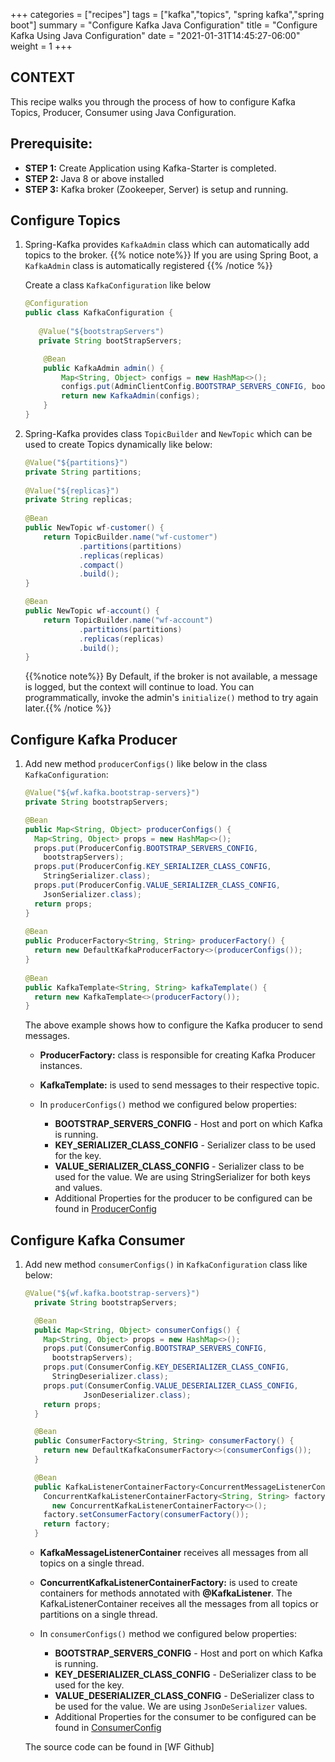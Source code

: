 +++
categories = ["recipes"]
tags = ["kafka","topics", "spring kafka","spring boot"]
summary = "Configure Kafka Java Configuration"
title = "Configure Kafka Using Java Configuration"
date = "2021-01-31T14:45:27-06:00"
weight = 1
+++

## CONTEXT
This recipe walks you through the process of how to configure Kafka Topics, Producer, Consumer using Java Configuration.

## Prerequisite:

- **STEP 1:** Create Application using Kafka-Starter is completed.
- **STEP 2:** Java 8 or above installed
- **STEP 3:** Kafka broker (Zookeeper, Server) is setup and running.

## Configure Topics

1. Spring-Kafka provides `KafkaAdmin` class which can automatically add topics to the broker.
    {{% notice note%}} If you are using Spring Boot, a `KafkaAdmin` class is automatically registered {{% /notice %}}
   
   Create a class `KafkaConfiguration` like below 
    ```java
    @Configuration
    public class KafkaConfiguration {
       
       @Value("${bootstrapServers")
       private String bootStrapServers;
   
        @Bean
        public KafkaAdmin admin() {
            Map<String, Object> configs = new HashMap<>();
            configs.put(AdminClientConfig.BOOTSTRAP_SERVERS_CONFIG, bootStrapServers);
            return new KafkaAdmin(configs);
        }
    }
   ```
1. Spring-Kafka provides class `TopicBuilder` and `NewTopic` which can be used to create Topics dynamically like below:

    ```java
    @Value("${partitions}")
    private String partitions;
       
    @Value("${replicas}")
    private String replicas;
       
    @Bean
    public NewTopic wf-customer() {
        return TopicBuilder.name("wf-customer")
                .partitions(partitions)
                .replicas(replicas)
                .compact()
                .build();
    }
    
    @Bean
    public NewTopic wf-account() {
        return TopicBuilder.name("wf-account")
                .partitions(partitions)
                .replicas(replicas)
                .build();
    }
    ```   
    {{%notice note%}} By Default, if the broker is not available, a message is logged, but the context will continue to load.
    You can programmatically, invoke the admin's `initialize()` method to try again later.{{% /notice %}}

## Configure Kafka Producer 


1. Add new method `producerConfigs()` like below in the class `KafkaConfiguration`:

    ```java
    @Value("${wf.kafka.bootstrap-servers}")
    private String bootstrapServers;
    
    @Bean
    public Map<String, Object> producerConfigs() {
      Map<String, Object> props = new HashMap<>();
      props.put(ProducerConfig.BOOTSTRAP_SERVERS_CONFIG,
        bootstrapServers);
      props.put(ProducerConfig.KEY_SERIALIZER_CLASS_CONFIG,
        StringSerializer.class);
      props.put(ProducerConfig.VALUE_SERIALIZER_CLASS_CONFIG,
        JsonSerializer.class);
      return props;
    }
       
    @Bean
    public ProducerFactory<String, String> producerFactory() {
      return new DefaultKafkaProducerFactory<>(producerConfigs());
    }
       
    @Bean
    public KafkaTemplate<String, String> kafkaTemplate() {
      return new KafkaTemplate<>(producerFactory());
    }
    ```
    The above example shows how to configure the Kafka producer to send messages. 
    * **ProducerFactory:** class is responsible for creating Kafka Producer instances.
    * **KafkaTemplate:** is used to send messages to their respective topic.
    * In `producerConfigs()` method we configured below properties:
    
        * **BOOTSTRAP_SERVERS_CONFIG** - Host and port on which Kafka is running.
        * **KEY_SERIALIZER_CLASS_CONFIG** - Serializer class to be used for the key.
        * **VALUE_SERIALIZER_CLASS_CONFIG** - Serializer class to be used for the value. We are using StringSerializer for both keys and values.
        * Additional Properties for the producer to be configured can be found in [ProducerConfig](https://kafka.apache.org/26/javadoc/org/apache/kafka/clients/producer/ProducerConfig.html)
## Configure Kafka Consumer

1. Add new method `consumerConfigs()` in `KafkaConfiguration` class like below:

    ```java
    @Value("${wf.kafka.bootstrap-servers}")
      private String bootstrapServers;
    
      @Bean
      public Map<String, Object> consumerConfigs() {
        Map<String, Object> props = new HashMap<>();
        props.put(ConsumerConfig.BOOTSTRAP_SERVERS_CONFIG,
          bootstrapServers);
        props.put(ConsumerConfig.KEY_DESERIALIZER_CLASS_CONFIG,
          StringDeserializer.class);
        props.put(ConsumerConfig.VALUE_DESERIALIZER_CLASS_CONFIG,
                 JsonDeserializer.class);
        return props;
      }
    
      @Bean
      public ConsumerFactory<String, String> consumerFactory() {
        return new DefaultKafkaConsumerFactory<>(consumerConfigs());
      }
    
      @Bean
      public KafkaListenerContainerFactory<ConcurrentMessageListenerContainer<String, String>> kafkaListenerContainerFactory() {
        ConcurrentKafkaListenerContainerFactory<String, String> factory =
          new ConcurrentKafkaListenerContainerFactory<>();
        factory.setConsumerFactory(consumerFactory());
        return factory;
      }
    ```
    * **KafkaMessageListenerContainer** receives all messages from all topics on a single thread.
    * **ConcurrentKafkaListenerContainerFactory:**  is used to create containers for methods annotated with **@KafkaListener**. 
        The KafkaListenerContainer receives all the messages from all topics or partitions on a single thread. 
    * In `consumerConfigs()` method we configured below properties:
        
         * **BOOTSTRAP_SERVERS_CONFIG** - Host and port on which Kafka is running.
         * **KEY_DESERIALIZER_CLASS_CONFIG** - DeSerializer class to be used for the key.
         * **VALUE_DESERIALIZER_CLASS_CONFIG** - DeSerializer class to be used for the value. We are using `JsonDeSerializer` values.
         * Additional Properties for the consumer to be configured can be found in [ConsumerConfig](https://kafka.apache.org/26/javadoc/org/apache/kafka/clients/consumer/ConsumerConfig.html)

    The source code can be found in [WF Github]
    

